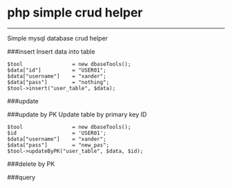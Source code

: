 # php simple crud helper
___
Simple mysql database crud helper

###insert
Insert data into table
```
$tool                = new dbaseTools();
$data["id"]          = "USER01";
$data["username"]    = "xander";
$data["pass"]        = "nothing";
$tool->insert("user_table", $data);
```

###update


###update by PK
Update table by primary key ID
```
$tool                = new dbaseTools();
$id                  = 'USER01';
$data["username"]    = "xander";
$data["pass"]        = "new_pas";
$tool->updateByPK("user_table", $data, $id);
```


###delete by PK


###query


